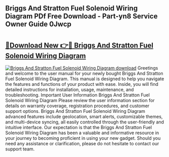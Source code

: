 ## Briggs And Stratton Fuel Solenoid Wiring Diagram PDf Free Download - Part-yn8 Service Owner Guide 0Jwcp

# <h2><a href="http://dfs0yua.blite.top/?on=Briggs+And+Stratton+Fuel+Solenoid+Wiring+Diagram">🔗Download New 👉🔴 Briggs And Stratton Fuel Solenoid Wiring Diagram</a></h2>

[![Briggs And Stratton Fuel Solenoid Wiring Diagram download](https://i.imgur.com/lujVjoI.png)](http://dfs0yua.blite.top/?on=Briggs+And+Stratton+Fuel+Solenoid+Wiring+Diagram)
Greetings and welcome to the user manual for your newly bought Briggs And Stratton Fuel Solenoid Wiring Diagram. This manual is designed to help you navigate the features and functions of your product with ease. Inside, you will find detailed instructions for installation, usage, maintenance, and troubleshooting. Important User Information Briggs And Stratton Fuel Solenoid Wiring Diagram Please review the user information section for details on warranty coverage, registration procedures, and customer support options. Briggs And Stratton Fuel Solenoid Wiring Diagram advanced features include geolocation, smart alerts, customizable themes, and multi-device syncing, all easily controlled through the user-friendly and intuitive interface. Our expectation is that the Briggs And Stratton Fuel Solenoid Wiring Diagram has been a valuable and informative resource in your journey to becoming proficient in using your new gadget. Should you need any assistance or clarification, please do not hesitate to contact our support team.
